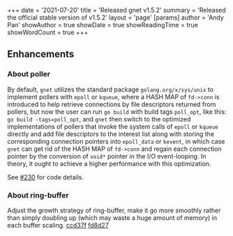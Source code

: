 +++
date = '2021-07-20'
title = 'Released gnet v1.5.2'
summary = 'Released the official stable version of v1.5.2'
layout = 'page'
[params]
  author = 'Andy Pan'
showAuthor = true
showDate = true
showReadingTime = true
showWordCount = true
+++

## Enhancements

### About poller

By default, `gnet` utilizes the standard package `golang.org/x/sys/unix` to implement pollers with `epoll` or `kqueue`, where a HASH MAP of `fd->conn` is introduced to help retrieve connections by file descriptors returned from pollers, but now the user can run `go build` with build tags `poll_opt`, like this: `go build -tags=poll_opt`, and `gnet` then switch to the optimized implementations of pollers that invoke the system calls of `epoll` or `kqueue` directly and add file descriptors to the interest list along with storing the corresponding connection pointers into `epoll_data` or `kevent`, in which case `gnet` can get rid of the HASH MAP of `fd->conn` and regain each connection pointer by the conversion of `void*` pointer in the I/O event-looping. In theory, it ought to achieve a higher performance with this optimization.

See [#230](https://github.com/panjf2000/gnet/pull/230) for code details.

### About ring-buffer

Adjust the growth strategy of ring-buffer, make it go more smoothly rather than simply doubling up (which may waste a huge amount of memory) in each buffer scaling. [ccd37f](https://github.com/panjf2000/gnet/commit/ccd37ff254e47ed4fff3feee79d88849d9444502) [fd8d27](https://github.com/panjf2000/gnet/commit/fd8d27ba98237a44c8d37ca9c9ecf02a7365ad44)